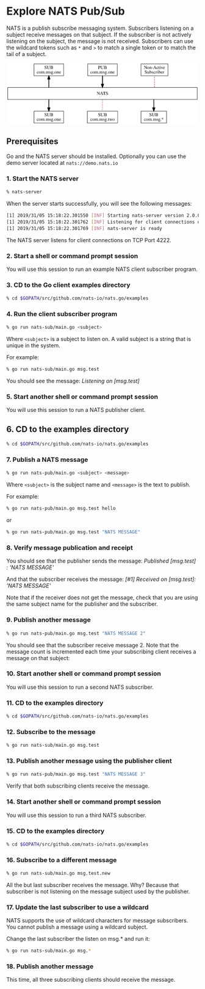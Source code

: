 # Explore NATS Pub/Sub

NATS is a publish subscribe messaging system. Subscribers listening on a subject receive messages on that subject. If the subscriber is not actively listening on the subject, the message is not received. Subscribers can use the wildcard tokens such as  `*` and `>` to match a single token or to match the tail of a subject.

![pub/sub](/assets/images/pubsubtut.svg)

## Prerequisites

Go and the NATS server should be installed. Optionally you can use the demo server located at `nats://demo.nats.io`

### 1. Start the NATS server

```sh
% nats-server
```

When the server starts successfully, you will see the following messages:

```sh
[1] 2019/31/05 15:18:22.301550 [INF] Starting nats-server version 2.0.0
[1] 2019/31/05 15:18:22.301762 [INF] Listening for client connections on 0.0.0.0:4222
[1] 2019/31/05 15:18:22.301769 [INF] nats-server is ready
```

The NATS server listens for client connections on TCP Port 4222.

### 2. Start a shell or command prompt session

You will use this session to run an example NATS client subscriber program.

### 3. CD to the Go client examples directory

```sh
% cd $GOPATH/src/github.com/nats-io/nats.go/examples
```

### 4. Run the client subscriber program

```sh
% go run nats-sub/main.go <subject>
```

Where `<subject>` is a subject to listen on. A valid subject is a string that is unique in the system.

For example:

```sh
% go run nats-sub/main.go msg.test
```

You should see the message: *Listening on [msg.test]*

### 5. Start another shell or command prompt session

You will use this session to run a NATS publisher client.

## 6. CD to the examples directory

```sh
% cd $GOPATH/src/github.com/nats-io/nats.go/examples
```

### 7. Publish a NATS message

```sh
% go run nats-pub/main.go <subject> <message>
```

Where `<subject>` is the subject name and `<message>` is the text to publish.

For example:

```sh
% go run nats-pub/main.go msg.test hello
```

or

```sh
% go run nats-pub/main.go msg.test "NATS MESSAGE"
```

### 8. Verify message publication and receipt

You should see that the publisher sends the message: *Published [msg.test] : 'NATS MESSAGE'*

And that the subscriber receives the message: *[#1] Received on [msg.test]: 'NATS MESSAGE'*

Note that if the receiver does not get the message, check that you are using the same subject name for the publisher and the subscriber.

### 9. Publish another message

```sh
% go run nats-pub/main.go msg.test "NATS MESSAGE 2"
```

You should see that the subscriber receive message 2. Note that the message count is incremented each time your subscribing client receives a message on that subject:

### 10. Start another shell or command prompt session

You will use this session to run a second NATS subscriber.

### 11. CD to the examples directory

```sh
% cd $GOPATH/src/github.com/nats-io/nats.go/examples
```

### 12. Subscribe to the message

```sh
% go run nats-sub/main.go msg.test
```

### 13. Publish another message using the publisher client

```sh
% go run nats-pub/main.go msg.test "NATS MESSAGE 3"
```

Verify that both subscribing clients receive the message.

### 14. Start another shell or command prompt session

You will use this session to run a third NATS subscriber.

### 15. CD to the examples directory

```sh
% cd $GOPATH/src/github.com/nats-io/nats.go/examples
```

### 16. Subscribe to a different message

```sh
% go run nats-sub/main.go msg.test.new
```

All the but last subscriber receives the message. Why? Because that subscriber is not listening on the message subject used by the publisher.

### 17. Update the last subscriber to use a wildcard

NATS supports the use of wildcard characters for message subscribers. You cannot publish a message using a wildcard subject.

Change the last subscriber the listen on msg.* and run it:

```sh
% go run nats-sub/main.go msg.*
```

### 18. Publish another message

This time, all three subscribing clients should receive the message.
